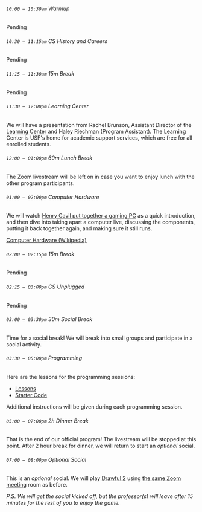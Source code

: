 ###### `10:00 – 10:30am` Warmup

Pending

###### `10:30 – 11:15am` CS History and Careers

Pending

###### `11:15 – 11:30am` *15m Break* <a href="https://asoftmurmur.com/"><i class="far fa-play-circle"></i></a>

Pending

###### `11:30 – 12:00pm` Learning Center

We will have a presentation from Rachel Brunson, Assistant Director of the [Learning Center](https://myusf.usfca.edu/learning-center) and Haley Riechman (Program Assistant). The Learning Center is USF's home for academic support services, which are free for all enrolled students.

###### `12:00 – 01:00pm` *60m Lunch Break*

The Zoom livestream will be left on in case you want to enjoy lunch with the other program participants.

###### `01:00 – 02:00pm` Computer Hardware

We will watch [Henry Cavil put together a gaming PC](https://www.instagram.com/tv/CCs-N1Eh2Z5/) as a quick introduction, and then dive into taking apart a computer live, discussing the components, putting it back together again, and making sure it still runs.

[Computer Hardware (Wikipedia)](https://en.wikipedia.org/wiki/Computer_hardware)

###### `02:00 – 02:15pm` *15m Break* <a href="https://asoftmurmur.com/"><i class="far fa-play-circle"></i></a>

Pending

###### `02:15 – 03:00pm` CS Unplugged

Pending

###### `03:00 – 03:30pm` *30m Social Break*

Time for a social break! We will break into small groups and participate in a social activity.

###### `03:30 – 05:00pm` Programming

Here are the lessons for the programming sessions:

  - [Lessons](https://drive.google.com/drive/folders/17U0L4-ybh4zJsLagoGqr-hbflH70G2ZA?usp=sharing)
  - [Starter Code](https://drive.google.com/drive/folders/1c4DO2VI_PtgryOSzCk8Ikw9ima2JXQrR?usp=sharing)

Additional instructions will be given during each programming session.

###### `05:00 – 07:00pm` *2h Dinner Break*

That is the end of our official program! The livestream will be stopped at this point. After 2 hour break for dinner, we will return to start an *optional* social.

###### `07:00 – 08:00pm` *Optional Social*

This is an *optional* social. We will play [Drawful 2](https://www.jackboxgames.com/drawful-two/) using [the same Zoom meeting](https://usfca.zoom.us/j/93175178704) room as before.

*P.S. We will get the social kicked off, but the professor(s) will leave after 15 minutes for the rest of you to enjoy the game.*
